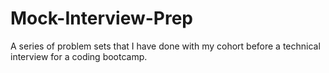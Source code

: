 # Mock-Interview-Prep
A series of problem sets that I have done with my cohort before a technical interview for a coding bootcamp.
